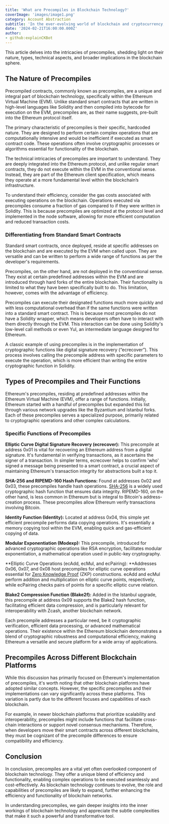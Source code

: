 ```yaml
---
title: 'What are Precompiles in Blockchain Technology?'
coverImage: 'images/image1.png'
category: Account Abstraction
subtitle: 'In the ever-evolving world of blockchain and cryptocurrency, precompiles are an important concept in Ethereum-based networks.'
date: '2024-02-21T16:00:00.000Z'
author: 
- github:explainCKBot
---
```


This article delves into the intricacies of precompiles, shedding light on their nature, types, technical aspects, and broader implications in the blockchain sphere.


## The Nature of Precompiles

Precompiled contracts, commonly known as precompiles, are a unique and integral part of blockchain technology, specifically within the Ethereum Virtual Machine (EVM). Unlike standard smart contracts that are written in high-level languages like Solidity and then compiled into bytecode for execution on the EVM, precompiles are, as their name suggests, pre-built into the Ethereum protocol itself.

The primary characteristic of precompiles is their specific, hardcoded nature. They are designed to perform certain complex operations that are computationally intensive and would be inefficient if executed as smart contract code. These operations often involve cryptographic processes or algorithms essential for functionality of the blockchain.

The technical intricacies of precompiles are important to understand. They are deeply integrated into the Ethereum protocol, and unlike regular smart contracts, they do not execute within the EVM in the conventional sense. Instead, they are part of the Ethereum client specification, which means they operate at a more fundamental level within the blockchain’s infrastructure.

To understand their efficiency, consider the gas costs associated with executing operations on the blockchain. Operations executed via precompiles consume a fraction of gas compared to if they were written in Solidity. This is because precompiles are optimized at the protocol level and implemented in the node software, allowing for more efficient computation and reduced transaction costs.


### Differentiating from Standard Smart Contracts

Standard smart contracts, once deployed, reside at specific addresses on the blockchain and are executed by the EVM when called upon. They are versatile and can be written to perform a wide range of functions as per the developer's requirements.

Precompiles, on the other hand, are not deployed in the conventional sense. They exist at certain predefined addresses within the EVM and are introduced through hard forks of the entire blockchain. Their functionality is limited to what they have been specifically built to do. This limitation, however, comes with the advantage of efficiency.

Precompiles can execute their designated functions much more quickly and with less computational overhead than if the same functions were written into a standard smart contract. This is because most precompiles do not have a Solidity wrapper, which means developers often have to interact with them directly through the EVM. This interaction can be done using Solidity's low-level call methods or even Yul, an intermediate language designed for Ethereum.

A classic example of using precompiles is in the implementation of cryptographic functions like digital signature recovery (“ecrecover”). This process involves calling the precompile address with specific parameters to execute the operation, which is more efficient than writing the entire cryptographic function in Solidity.


## Types of Precompiles and Their Functions

Ethereum's precompiles, residing at predefined addresses within the Ethereum Virtual Machine (EVM), offer a range of functions. Initially, Ethereum started with a handful of precompiles but expanded this list through various network upgrades like the Byzantium and Istanbul forks. Each of these precompiles serves a specialized purpose, primarily related to cryptographic operations and other complex calculations.


### Specific Functions of Precompiles

**Elliptic Curve Digital Signature Recovery (ecrecover):** This precompile at address 0x01 is vital for recovering an Ethereum address from a digital signature. It's fundamental in verifying transactions, as it ascertains the signer of a transaction. In simpler terms, ecrecover helps to confirm 'who' signed a message being presented to a smart contract, a crucial aspect of maintaining Ethereum's transaction integrity for abstractions built a top it.

**SHA-256 and RIPEMD-160 Hash Functions:** Found at addresses 0x02 and 0x03, these precompiles handle hash operations. [SHA-256](https://www.nervos.org/knowledge-base/SHA256_most_used_hash_function_(explainCKBot)) is a widely used cryptographic hash function that ensures data integrity. RIPEMD-160, on the other hand, is less common in Ethereum but is integral to Bitcoin's address-creation process. These precompiles allow Ethereum verify transactions involving Bitcoin.

**Identity Function (Identity):** Located at address 0x04, this simple yet efficient precompile performs data copying operations. It's essentially a memory copying tool within the EVM, enabling quick and gas-efficient copying of data.

**Modular Exponentiation (Modexp):** This precompile, introduced for advanced cryptographic operations like RSA encryption, facilitates modular exponentiation, a mathematical operation used in public-key cryptography.

**Elliptic Curve Operations (ecAdd, ecMul, and ecPairing): **Addresses 0x06, 0x07, and 0x08 host precompiles for elliptic curve operations essential for [Zero Knowledge Proof](https://www.nervos.org/knowledge-base/zero_knowledge_proofs_(explainCKBot)) (ZKP) constructions. ecAdd and ecMul perform addition and multiplication on elliptic curve points, respectively, while ecPairing checks pairs of points for a specific elliptic curve relation.

**Blake2 Compression Function (Blake2f):** Added in the Istanbul upgrade, this precompile at address 0x09 supports the Blake2 hash function, facilitating efficient data compression, and is particularly relevant for interoperability with Zcash, another blockchain network.

Each precompile addresses a particular need, be it cryptographic verification, efficient data processing, or advanced mathematical operations. Their existence within the Ethereum blockchain demonstrates a blend of cryptographic robustness and computational efficiency, making Ethereum a versatile and secure platform for a wide array of applications.


## Precompiles Across Different Blockchain Platforms

While this discussion has primarily focused on Ethereum's implementation of precompiles, it's worth noting that other blockchain platforms have adopted similar concepts. However, the specific precompiles and their implementations can vary significantly across these platforms. This variation is partly due to the different focuses and capabilities of each blockchain.

For example, in newer blockchain platforms that prioritize scalability and interoperability, precompiles might include functions that facilitate cross-chain interactions or support novel consensus mechanisms. Therefore, when developers move their smart contracts across different blockchains, they must be cognizant of the precompile differences to ensure compatibility and efficiency.


## Conclusion

In conclusion, precompiles are a vital yet often overlooked component of blockchain technology. They offer a unique blend of efficiency and functionality, enabling complex operations to be executed seamlessly and cost-effectively. As blockchain technology continues to evolve, the role and capabilities of precompiles are likely to expand, further enhancing the efficiency and functionality of blockchain networks.

In understanding precompiles, we gain deeper insights into the inner workings of blockchain technology and appreciate the subtle complexities that make it such a powerful and transformative tool.
